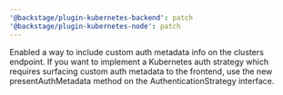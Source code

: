 ```yaml
---
'@backstage/plugin-kubernetes-backend': patch
'@backstage/plugin-kubernetes-node': patch
---
```


Enabled a way to include custom auth metadata info on the clusters endpoint. If you want to implement a Kubernetes auth strategy which requires surfacing custom auth metadata to the frontend, use the new presentAuthMetadata method on the AuthenticationStrategy interface.

